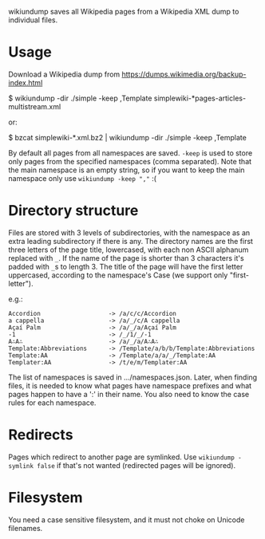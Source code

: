 wikiundump saves all Wikipedia pages from a Wikipedia XML dump to individual files.

# Usage

Download a Wikipedia dump from https://dumps.wikimedia.org/backup-index.html

  $ wikiundump -dir ./simple -keep ,Template simplewiki-*pages-articles-multistream.xml

or:

  $ bzcat simplewiki-*.xml.bz2 | wikiundump -dir ./simple -keep ,Template 


By default all pages from all namespaces are saved. `-keep` is used to store
only pages from the specified namespaces (comma separated). Note that the main
namespace is an empty string, so if you want to keep the main namespace only
use `wikiundump -keep ","` :(


# Directory structure

Files are stored with 3 levels of subdirectories, with the namespace as an extra leading subdirectory if there is any. The directory names are the first three letters of the page title, lowercased, with each non ASCII alphanum replaced with `_`. If the name of the page is shorter than 3 characters it's padded with `_`s to length 3. The title of the page will have the first letter uppercased, according to the namespace's Case (we support only "first-letter").

e.g.:

    Accordion                   -> /a/c/c/Accordion
    a cappella                  -> /a/_/c/A cappella
    Açaí Palm                   -> /a/_/a/Açaí Palm
    -1                          -> /_/1/_/-1
    A∴A∴                        -> /a/_/a/A∴A∴
    Template:Abbreviations      -> /Template/a/b/b/Template:Abbreviations
    Template:AA                 -> /Template/a/a/_/Template:AA
    Templater:AA                -> /t/e/m/Templater:AA

The list of namespaces is saved in .../namespaces.json. Later, when finding files, it
is needed to know what pages have namespace prefixes and what pages happen to have a ':' in their name. You also need to know the case rules for each namespace.


# Redirects

Pages which redirect to another page are symlinked. Use `wikiundump -symlink
false` if that's not wanted (redirected pages will be ignored).


# Filesystem

You need a case sensitive filesystem, and it must not choke on Unicode
filenames.
